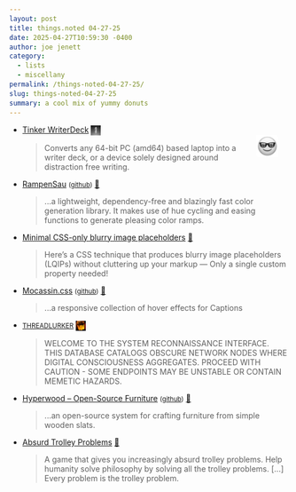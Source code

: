 ```yaml
---
layout: post
title: things.noted 04-27-25
date: 2025-04-27T10:59:30 -0400
author: joe jenett
category:
  - lists
  - miscellany
permalink: /things-noted-04-27-25/
slug: things-noted-04-27-25
summary: a cool mix of yummy donuts
---
```

<img src="/images/elguy.png" alt="" width="40" style="position:relative;float:right;margin:18px;">
<ul class="links">
	<li><a title="GitHub - tinkersec/tinkerwriterdeck" href="https://github.com/tinkersec/tinkerwriterdeck">Tinker WriterDeck</a>  <a href="https://pinboard.in/u:mikael" title="thx mikael!"><img src="/images/mikael.png" width="18" height="18" alt="thx mikael!" style="vertical-align:middle;"></a><blockquote><p>Converts any 64-bit PC (amd64) based laptop into a writer deck, or a device solely designed around distraction free writing.</p></blockquote></li>
	<li><a title="RampenSau — Color ramp generator using curves within the HSL color model" href="https://meodai.github.io/rampensau/">RampenSau</a> <small> (<a href="https://github.com/meodai/rampensau">github</a>)</small> <a title="source" href="https://pinboard.in/u:thulstrup">📌</a><blockquote><p>...a lightweight, dependency-free and blazingly fast color generation library. It makes use of hue cycling and easing functions to generate pleasing color ramps. </p></blockquote></li>
	<li><a title="Minimal CSS-only blurry image placeholders" href="https://leanrada.com/notes/css-only-lqip/">Minimal CSS-only blurry image placeholders</a> <a title="source" href="https://pinboard.in/u:angusm">📌</a><blockquote><p>Here’s a CSS technique that produces blurry image placeholders (LQIPs) without cluttering up your markup — Only a single custom property needed!</p></blockquote></li>
	<li><a title="Mocassin.css" href="https://eliezerpujols.github.io/mocassin.css/">Mocassin.css</a> <small>(<a href="https://github.com/eliezerpujols/mocassin.css">github</a>)</small> <a title="source" href="https://pinboard.in/u:jennettefulda">📌</a><blockquote><p>...a responsive collection of hover effects for Captions</p></blockquote></li>
	<li><a title="THREADLURKER - INDEX OF THE DIGITAL UNDERWORLD" href="https://threadlurker.neocities.org/"><small>THREADLURKER</small></a>   <a href="https://pinboard.in/u:ramblinggit" title="thx Brad!"><img src="/images/brad.png" width="18" height="18" alt="thanks again!" style="vertical-align:middle;"></a><blockquote><p class="ninerem">WELCOME TO THE SYSTEM RECONNAISSANCE INTERFACE. THIS DATABASE CATALOGS OBSCURE NETWORK NODES WHERE DIGITAL CONSCIOUSNESS AGGREGATES. PROCEED WITH CAUTION - SOME ENDPOINTS MAY BE UNSTABLE OR CONTAIN MEMETIC HAZARDS.</p></blockquote></li>
	<li><a title="Hyperwood" href="https://hyperwood.org/">Hyperwood – Open-Source Furniture</a> <small>(<a href="https://github.com/jo/hyperwood">github</a>)</small> <a title="source" href="https://pinboard.in/u:dbuscher">📌</a><blockquote><p>...an open-source system for crafting furniture from simple wooden slats.</p></blockquote></li>
	<li><a title="from neal.fun of course" href="https://neal.fun/absurd-trolley-problems/">Absurd Trolley Problems</a> <a title="source" href="https://pinboard.in/u:kixxauth">📌</a><blockquote><p>A game that gives you increasingly absurd trolley problems. Help humanity solve philosophy by solving all the trolley problems. [...] Every problem is the trolley problem.</p></blockquote></li>
</ul>
<a href="https://brid.gy/publish/mastodon"></a>
